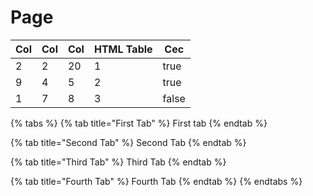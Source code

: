 # Page

<table><thead><tr><th>Col</th><th>Col</th><th>Col</th><th>HTML Table</th><th data-type="checkbox">Cec</th></tr></thead><tbody><tr><td>2</td><td>2</td><td>20</td><td>1</td><td>true</td></tr><tr><td>9</td><td>4</td><td>5</td><td>2</td><td>true</td></tr><tr><td>1</td><td>7</td><td>8</td><td>3</td><td>false</td></tr></tbody></table>

{% tabs %}
{% tab title="First Tab" %}
First tab
{% endtab %}

{% tab title="Second Tab" %}
Second Tab
{% endtab %}

{% tab title="Third Tab" %}
Third Tab
{% endtab %}

{% tab title="Fourth Tab" %}
Fourth Tab
{% endtab %}
{% endtabs %}
